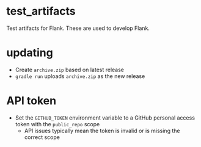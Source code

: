 # test_artifacts

Test artifacts for Flank. These are used to develop Flank.

# updating

- Create `archive.zip` based on latest release
- `gradle run` uploads `archive.zip` as the new release

# API token

- Set the `GITHUB_TOKEN` environment variable to a GitHub personal access token with the `public_repo` scope
  - API issues typically mean the token is invalid or is missing the correct scope
